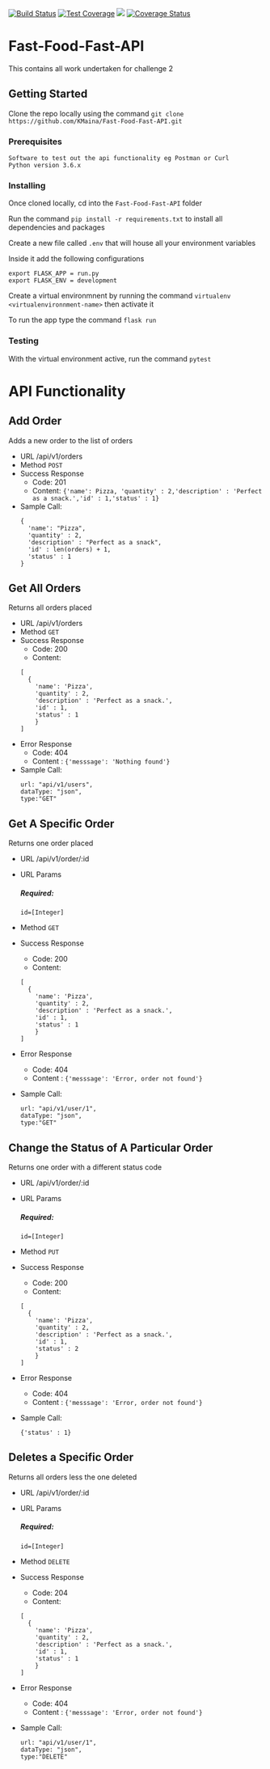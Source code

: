 [![Build Status](https://travis-ci.org/KMaina/Fast-Food-Fast-API.svg?branch=develop)](https://travis-ci.org/KMaina/Fast-Food-Fast-API) 
[![Test Coverage](https://api.codeclimate.com/v1/badges/9d8493d316483f7c9d58/test_coverage)](https://codeclimate.com/github/KMaina/Fast-Food-Fast-API/test_coverage) <a href="https://codeclimate.com/github/KMaina/Fast-Food-Fast-API/maintainability"><img src="https://api.codeclimate.com/v1/badges/9d8493d316483f7c9d58/maintainability" /></a> 
[![Coverage Status](https://coveralls.io/repos/github/KMaina/Fast-Food-Fast-API/badge.svg?branch=develop)](https://coveralls.io/github/KMaina/Fast-Food-Fast-API?branch=develop)
# Fast-Food-Fast-API

This contains all work undertaken for challenge 2

## Getting Started

Clone the repo locally using the command `git clone https://github.com/KMaina/Fast-Food-Fast-API.git`

### Prerequisites

```
Software to test out the api functionality eg Postman or Curl
Python version 3.6.x
```

### Installing

Once cloned locally, cd into the `Fast-Food-Fast-API` folder

Run the command `pip install -r requirements.txt` to install all dependencies and packages

Create a new file called `.env` that will house all your environment variables

Inside it add the following configurations

```
export FLASK_APP = run.py
export FLASK_ENV = development
```

Create a virtual environmnent by running the command `virtualenv <virtualenvironnment-name>` then activate it

To run the app type the command `flask run`

### Testing

With the virtual environment active, run the command `pytest`

# API Functionality

## Add Order

Adds a new order to the list of orders

  * URL
  /api/v1/orders
  * Method
  `POST`
  * Success Response
    * Code: 201
    * Content: `{'name': Pizza, 'quantity' : 2,'description' : 'Perfect as a snack.','id' : 1,'status' : 1}`
  * Sample Call:
      ```
      {
        'name': "Pizza",
        'quantity' : 2,
        'description' : "Perfect as a snack",
        'id' : len(orders) + 1,
        'status' : 1
      }
      ```
 
 ## Get All Orders

Returns all orders placed

  * URL
  /api/v1/orders
  * Method
    `GET`
  * Success Response
    * Code: 200
    * Content: 
    ```
    [
      {
        'name': 'Pizza',
        'quantity' : 2,
        'description' : 'Perfect as a snack.',
        'id' : 1,
        'status' : 1
        }
    ]
    ```
  * Error Response
    * Code: 404
    * Content : `{'messsage': 'Nothing found'}`
  * Sample Call:
      ```
      url: "api/v1/users",
      dataType: "json",
      type:"GET"
      ```
 ## Get A Specific Order

Returns one order placed

  * URL
  /api/v1/order/:id
  * URL Params
    ##### Required:
    `id=[Integer]`
    
  * Method
    `GET`
  * Success Response
    * Code: 200
    * Content: 
    ```
    [
      {
        'name': 'Pizza',
        'quantity' : 2,
        'description' : 'Perfect as a snack.',
        'id' : 1,
        'status' : 1
        }
    ]
    ```
  * Error Response
    * Code: 404
    * Content : `{'messsage': 'Error, order not found'}`
  * Sample Call:
      ```
      url: "api/v1/user/1",
      dataType: "json",
      type:"GET"
      ```
## Change the Status of A Particular Order

Returns one order with a different status code

  * URL
  /api/v1/order/:id
  * URL Params
    ##### Required:
    `id=[Integer]`
    
  * Method
    `PUT`
  * Success Response
    * Code: 200
    * Content: 
    ```
    [
      {
        'name': 'Pizza',
        'quantity' : 2,
        'description' : 'Perfect as a snack.',
        'id' : 1,
        'status' : 2
        }
    ]
    ```
  * Error Response
    * Code: 404
    * Content : `{'messsage': 'Error, order not found'}`
  * Sample Call:
      ```
      {'status' : 1}
      ```
      
## Deletes a Specific Order

Returns all orders less the one deleted

  * URL
  /api/v1/order/:id
  * URL Params
    ##### Required:
    `id=[Integer]`
    
  * Method
    `DELETE`
  * Success Response
    * Code: 204
    * Content: 
    ```
    [
      {
        'name': 'Pizza',
        'quantity' : 2,
        'description' : 'Perfect as a snack.',
        'id' : 1,
        'status' : 1
        }
    ]
    ```
  * Error Response
    * Code: 404
    * Content : `{'messsage': 'Error, order not found'}`
  * Sample Call:
      ```
      url: "api/v1/user/1",
      dataType: "json",
      type:"DELETE"
      ```